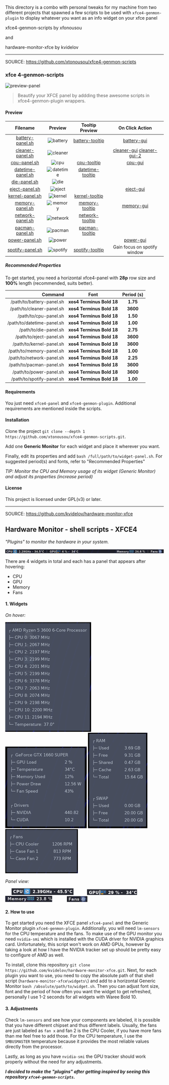This directory is a combo with personal tweaks for my machine from two different projects that spawned a few scripts to be used with `xfce4-genmon-plugin` to display whatever you want as an info widget on your xfce panel


xfce4-genmon-scripts by xfonousou

and 

hardware-monitor-xfce by kvidelov


----

SOURCE: https://github.com/xtonousou/xfce4-genmon-scripts
### xfce   4-genmon-scripts

![preview-panel]

> Beautify your XFCE panel by addding these awesome scripts in xfce4-genmon-plugin wrappers.

#### Preview

| Filename            | Preview     | Tooltip Preview    | On Click Action               |
|:-------------------:|:-----------:|:------------------:|:-----------------------------:|
| [battery-panel.sh]  | ![battery]  | [battery-tooltip]  | [battery-gui]                 |
| [cleaner-panel.sh]  | ![cleaner]  |                    | [cleaner-gui] [cleaner-gui-2] |
| [cpu-panel.sh]      | ![cpu]      | [cpu-tooltip]      | [cpu-gui]                     |
| [datetime-panel.sh] | ![datetime] | [datetime-tooltip] |                               |
| [die-panel.sh]      | ![die]      |                    |                               |
| [eject-panel.sh]    | ![eject]    |                    | [eject-gui]                   |
| [kernel-panel.sh]   | ![kernel]   | [kernel-tooltip]   |                               |
| [memory-panel.sh]   | ![memory]   | [memory-tooltip]   | [memory-gui]                  |
| [network-panel.sh]  | ![network]  | [network-tooltip]  |                               |
| [pacman-panel.sh]   | ![pacman]   | [pacman-tooltip]   |                               |
| [power-panel.sh]    | ![power]    |                    | [power-gui]                   |
| [spotify-panel.sh]  | ![spotify]  | [spotify-tooltip]  | Gain focus on spotify window  |

##### Recommended Properties

To get started, you need a horizontal xfce4-panel with **28p** row size and **100%** length (recommended, suits better).

| Command                    | Font                      | Period (s) |
|---------------------------:|:-------------------------:|:----------:|
| /path/to/battery-panel.sh  | **xos4 Terminus Bold 18** |  **1.75**  |
| /path/to/cleaner-panel.sh  | **xos4 Terminus Bold 18** |  **3600**  |
| /path/to/cpu-panel.sh      | **xos4 Terminus Bold 18** |  **1.50**  |
| /path/to/datetime-panel.sh | **xos4 Terminus Bold 18** |  **1.00**  |
| /path/to/die-panel.sh      | **xos4 Terminus Bold 18** |  **2.75**  |
| /path/to/eject-panel.sh    | **xos4 Terminus Bold 18** |  **3600**  |
| /path/to/kernel-panel.sh   | **xos4 Terminus Bold 18** |  **3600**  |
| /path/to/memory-panel.sh   | **xos4 Terminus Bold 18** |  **1.00**  |
| /path/to/network-panel.sh  | **xos4 Terminus Bold 18** |  **2.25**  |
| /path/to/pacman-panel.sh   | **xos4 Terminus Bold 18** |  **3600**  |
| /path/to/power-panel.sh    | **xos4 Terminus Bold 18** |  **3600**  |
| /path/to/spotify-panel.sh  | **xos4 Terminus Bold 18** |  **1.00**  |

#### Requirements

You just need `xfce4-panel` and `xfce4-genmon-plugin`. Additional requirements are mentioned inside the scripts.

#### Installation

Clone the project `git clone --depth 1 https://github.com/xtonousou/xfce4-genmon-scripts.git`.

Add one **Generic Monitor** for each widget and place it wherever you want.

Finally, edit its properties and add `bash /full/path/to/widget-panel.sh`. For suggested period(s) and fonts, refer to "Recommended Properties"

*TIP: Monitor the CPU and Memory usage of its widget (Generic Monitor) and adjust its properties (increase period)*

#### License

This project is licensed under GPL(v3) or later.

<!--- Script Paths -->
[battery-panel.sh]: battery-panel.sh
[cleaner-panel.sh]: cleaner-panel.sh
[cpu-panel.sh]: cpu-panel.sh
[datetime-panel.sh]: datetime-panel.sh
[die-panel.sh]: die-panel.sh
[eject-panel.sh]: eject-panel.sh
[kernel-panel.sh]: kernel-panel.sh
[memory-panel.sh]: memory-panel.sh
[network-panel.sh]: network-panel.sh
[pacman-panel.sh]: pacman-panel.sh
[power-panel.sh]: power-panel.sh
[spotify-panel.sh]: spotify-panel.sh

<!--- Pics -->
[preview-panel]: https://raw.githubusercontent.com/xtonousou/xfce4-genmon-scripts/master/previews/preview-panel.png "xfce4-panel"
[battery]: https://raw.githubusercontent.com/xtonousou/xfce4-genmon-scripts/master/previews/battery-panel/battery.gif "battery"
[battery-tooltip]: https://raw.githubusercontent.com/xtonousou/xfce4-genmon-scripts/master/previews/battery-panel/battery-tooltip.gif "battery-tooltip"
[battery-gui]: https://raw.githubusercontent.com/xtonousou/xfce4-genmon-scripts/master/previews/battery-panel/battery-gui.png "battery-gui"
[cleaner]: https://raw.githubusercontent.com/xtonousou/xfce4-genmon-scripts/master/previews/cleaner-panel/cleaner.png "cleaner"
[cleaner-gui]: https://raw.githubusercontent.com/xtonousou/xfce4-genmon-scripts/master/previews/cleaner-panel/cleaner-gui.png "cleaner-gui"
[cleaner-gui-2]: https://raw.githubusercontent.com/xtonousou/xfce4-genmon-scripts/master/previews/cleaner-panel/cleaner-gui-2.png "cleaner-gui-2"
[cpu]: https://raw.githubusercontent.com/xtonousou/xfce4-genmon-scripts/master/previews/cpu-panel/cpu.gif "cpu"
[cpu-tooltip]: https://raw.githubusercontent.com/xtonousou/xfce4-genmon-scripts/master/previews/cpu-panel/cpu-tooltip.gif "cpu-tooltip"
[cpu-gui]: https://raw.githubusercontent.com/xtonousou/xfce4-genmon-scripts/master/previews/cpu-panel/cpu-gui.png "cpu-gui"
[datetime]: https://raw.githubusercontent.com/xtonousou/xfce4-genmon-scripts/master/previews/datetime-panel/datetime.gif "datetime"
[datetime-tooltip]: https://raw.githubusercontent.com/xtonousou/xfce4-genmon-scripts/master/previews/datetime-panel/datetime-tooltip.png "datetime-tooltip"
[die]: https://raw.githubusercontent.com/xtonousou/xfce4-genmon-scripts/master/previews/die-panel/die.gif "die"
[eject]: https://raw.githubusercontent.com/xtonousou/xfce4-genmon-scripts/master/previews/eject-panel/eject.png "eject"
[eject-gui]: https://raw.githubusercontent.com/xtonousou/xfce4-genmon-scripts/master/previews/eject-panel/eject-gui.png "eject-gui"
[kernel]: https://raw.githubusercontent.com/xtonousou/xfce4-genmon-scripts/master/previews/kernel-panel/kernel.png "kernel"
[kernel-tooltip]: https://raw.githubusercontent.com/xtonousou/xfce4-genmon-scripts/master/previews/kernel-panel/kernel-tooltip.png "kernel-tooltip"
[memory]: https://raw.githubusercontent.com/xtonousou/xfce4-genmon-scripts/master/previews/memory-panel/memory.gif "memory"
[memory-tooltip]: https://raw.githubusercontent.com/xtonousou/xfce4-genmon-scripts/master/previews/memory-panel/memory-tooltip.gif "memory-tooltip"
[memory-gui]: https://raw.githubusercontent.com/xtonousou/xfce4-genmon-scripts/master/previews/memory-panel/memory-gui.png "memory-gui"
[network]: https://raw.githubusercontent.com/xtonousou/xfce4-genmon-scripts/master/previews/network-panel/network.gif "network"
[network-tooltip]: https://raw.githubusercontent.com/xtonousou/xfce4-genmon-scripts/master/previews/network-panel/network-tooltip.png "network-tooltip"
[pacman]: https://raw.githubusercontent.com/xtonousou/xfce4-genmon-scripts/master/previews/pacman-panel/pacman.png "pacman"
[pacman-tooltip]: https://raw.githubusercontent.com/xtonousou/xfce4-genmon-scripts/master/previews/pacman-panel/pacman-tooltip.png "pacman-tooltip"
[power]: https://raw.githubusercontent.com/xtonousou/xfce4-genmon-scripts/master/previews/power-panel/power.png "power"
[power-gui]: https://raw.githubusercontent.com/xtonousou/xfce4-genmon-scripts/master/previews/power-panel/power-gui.png "power-gui"
[spotify]: https://raw.githubusercontent.com/xtonousou/xfce4-genmon-scripts/master/previews/spotify-panel/spotify.gif "spotify"
[spotify-tooltip]: https://raw.githubusercontent.com/xtonousou/xfce4-genmon-scripts/master/previews/spotify-panel/spotify-tooltip.png "spotify-tooltip"

---

SOURCE: https://github.com/kvidelov/hardware-monitor-xfce

## Hardware Monitor - shell scripts - XFCE4

_"Plugins" to monitor the hardware in your system._ 

![widget_toolbar.png](previews/widgets_panel.png?raw=true "Title")

There are 4 widgets in total and each has a panel that appears after hovering:

- CPU
- GPU
- Memory
- Fans

#### 1. Widgets

_On hover:_

![widget_toolbar.png](previews/cpu_hover.png?raw=true "Title")
![widget_toolbar.png](previews/gpu_hover.png?raw=true "Title")
![widget_toolbar.png](previews/ram_hover.png?raw=true "Title")
![widget_toolbar.png](previews/fans_hover.png?raw=true "Title")

_Panel view:_

 &nbsp;&nbsp;&nbsp;&nbsp; ![widget_toolbar.png](previews/cpu_panel.png?raw=true "Title")
 &nbsp;&nbsp;&nbsp;&nbsp;&nbsp;&nbsp;&nbsp;&nbsp;&nbsp; ![widget_toolbar.png](previews/gpu_panel.png?raw=true "Title")
 &nbsp;&nbsp;&nbsp;&nbsp;&nbsp;&nbsp;&nbsp; ![widget_toolbar.png](previews/ram_panel.png?raw=true "Title")
 &nbsp;&nbsp;&nbsp;&nbsp;&nbsp;&nbsp;&nbsp;&nbsp;&nbsp;&nbsp; ![widget_toolbar.png](previews/fans_panel.png?raw=true "Title")

#### 2. How to use

To get started you need the XFCE panel `xfce4-panel` and the Generic Monitor plugin `xfce4-genmon-plugin`. Additionally, you will need `lm-sensors` for the CPU temperature and the fans. To make use of the GPU monitor you need `nvidia-smi` which is installed with the CUDA driver for NVIDIA graphics card. Unfortunately, this script won't work on AMD GPUs, however by taking a look at how I have the NVIDIA tracker set up should be pretty easy to configure of AMD as well.

To install, clone this repository `git clone https://github.com/kvidelov/hardware-monitor-xfce.git`. Next, for each plugin you want to use, you need to copy the absolute path of that shell script (`hardware-monitor-xfce\widgets\`) and add to a horizontal Generic Monitor `bash /absolute/path/to/widget.sh`. Then you can adjust font size, font and the period of how often you want the widget to get refreshed, personally I use 1-2 seconds for all widgets with Waree Bold 10.

#### 3. Adjustments

Check `lm-sensors` and see how your components are labeled, it is possible that you have different chipset and thus different labels. Usually, the fans are just labeled as `fan x` and fan 2 is the CPU Cooler, if you have more fans than me feel free to add those. For the CPU temperature, I use the `SMBUSMASTER` temperature because it provides the most reliable values directly from the processor. 

Lastly, as long as you have `nvidia-smi` the GPU tracker should work properly without the need for any adjustments.


_**I decided to make the "plugins" after getting inspired by seeing this repository `xfce4-genmon-scripts`.**_


